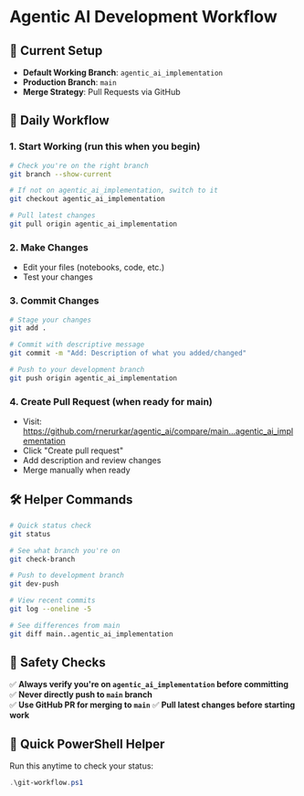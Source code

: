 # Agentic AI Development Workflow

## 🎯 **Current Setup**
- **Default Working Branch**: `agentic_ai_implementation`
- **Production Branch**: `main`
- **Merge Strategy**: Pull Requests via GitHub

## 🔄 **Daily Workflow**

### 1. Start Working (run this when you begin)
```bash
# Check you're on the right branch
git branch --show-current

# If not on agentic_ai_implementation, switch to it
git checkout agentic_ai_implementation

# Pull latest changes
git pull origin agentic_ai_implementation
```

### 2. Make Changes
- Edit your files (notebooks, code, etc.)
- Test your changes

### 3. Commit Changes
```bash
# Stage your changes
git add .

# Commit with descriptive message
git commit -m "Add: Description of what you added/changed"

# Push to your development branch
git push origin agentic_ai_implementation
```

### 4. Create Pull Request (when ready for main)
- Visit: https://github.com/rnerurkar/agentic_ai/compare/main...agentic_ai_implementation
- Click "Create pull request"
- Add description and review changes
- Merge manually when ready

## 🛠️ **Helper Commands**

```bash
# Quick status check
git status

# See what branch you're on
git check-branch

# Push to development branch
git dev-push

# View recent commits
git log --oneline -5

# See differences from main
git diff main..agentic_ai_implementation
```

## 🚨 **Safety Checks**

✅ **Always verify you're on `agentic_ai_implementation` before committing**
✅ **Never directly push to `main` branch**  
✅ **Use GitHub PR for merging to `main`**
✅ **Pull latest changes before starting work**

## 🎉 **Quick PowerShell Helper**

Run this anytime to check your status:
```powershell
.\git-workflow.ps1
```
